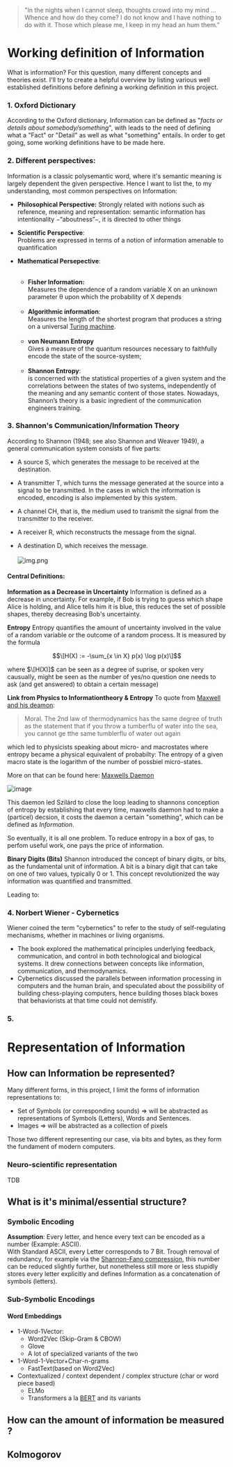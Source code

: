 > "In the nights when I cannot sleep, thoughts crowd into my mind ...
> Whence and how do they come? I do not know and I have nothing to do with it. Those which please me, I keep in my head an hum them."



# Working definition of Information
What is information? For this question, many different concepts and theories exist. I'll try to create a helpful overview by listing various well established definitions before defining a working definition in this project.

### 1. Oxford Dictionary
According to the Oxford dictionary, Information can be defined as "*facts or details about somebody/something*", with leads to the need of defining what a "Fact" or "Detail" as well as what "something" entails.
In order to get  going, some working definitions have to be made here.

### 2. Different perspectives:
Information is a classic polysemantic word, where it's semantic meaning is largely dependent the given perspective. 
Hence I want to list the, to my understanding, most common perspectives on Information:
* **Philosophical Perspective:** <bf>
Strongly related with notions such as reference, meaning and representation: semantic information has
intentionality −“aboutness”−, it is directed to other things


* **Scientific Perspective**: <br>
Problems are expressed in terms of a notion of information amenable to
quantification
* **Mathematical Persepective**:
<br/><br/>
    * **Fisher Information:**<br>
      Measures the dependence of a random variable X on an unknown parameter θ upon which
the probability of X depends
  <br/><br/>
    * **Algorithmic information**:<br> 
      Measures the length of the shortest program that produces a string on a universal [Turing machine](../turing_machines/notes_turing). 
  <br/><br/>
    * **von Neumann Entropy**<br>
      Gives a measure of the quantum resources necessary to faithfully encode the state of the source-system;
      <br/><br/>
    * **Shannon Entropy**:<br> is concerned with the statistical
properties of a given system and the correlations between the states of two systems,
independently of the meaning and any semantic content of those states. Nowadays, Shannon’s
theory is a basic ingredient of the communication engineers training. 



### 3. Shannon's Communication/Information Theory
According to Shannon (1948; see also Shannon and Weaver 1949), a general
communication system consists of five parts:

* A source S, which generates the message to be received at the destination.

* A transmitter T, which turns the message generated at the source into a signal to be transmitted.
In the cases in which the information is encoded, encoding is also implemented by this system.

* A channel CH, that is, the medium used to transmit the signal from the transmitter to the
receiver.
* A receiver R, which reconstructs the message from the signal.
* A destination D, which receives the message. 
<br><br>
 ![img.png](img.png)



#### Central Definitions: 
**Information as a Decrease in Uncertainty**
Information is defined as a decrease in uncertainty. For example, if Bob is trying to guess which shape Alice is holding, and Alice tells him it is blue, this reduces the set of possible shapes, thereby decreasing Bob's uncertainty.

**Entropy**
Entropy quantifies the amount of uncertainty involved in the value of a random variable or the outcome of a random process. It is measured by the formula

$$\[H(X) := -\sum_{x \in X} p(x) \log p(x)\]$$


where $\[H(X)]$ can be seen as a degree of suprise, or spoken very causually, might be seen as the number of yes/no question one needs to ask (and get answered) to obtain a certain message)



**Link from Physics to Informationtheory & Entropy**
To quote from [Maxwell and his deamon](https://www.ias.ac.in/public/Volumes/reso/015/06/0548-0560.pdf):

> Moral. The 2nd law of thermodynamics has the same degree of truth as the statement that if you throw a tumberflu of water into the sea, you cannot ge tthe same tumblerflu of water out again


which led to physicists speaking about micro- and macrostates where entropy became a physical equivalent of probabilty: The entropy of a given macro state is the logarithm of the number of possbiel micro-states.

More on that can be found here: [Maxwells Daemon](https://www.spektrum.de/lexikon/physik/maxwellscher-daemon/9530)

![image](https://github.com/user-attachments/assets/5599af96-48a8-4bb3-aa01-f51bac960a77)

This daemon led Szilárd to close the loop leading to shannons conception of entropy by establishing that every time, maxwells daemon had to make a (particel) decsion, it costs the daemon a certain "something", which can be defined as *Information*.

So eventually, it is all one problem. 
To reduce entropy in a box of gas, to perfom useful work, one pays the price of information.

**Binary Digits (Bits)**
Shannon introduced the concept of binary digits, or bits, as the fundamental unit of information. A bit is a binary digit that can take on one of two values, typically 0 or 1. This concept revolutionized the way information was quantified and transmitted.

Leading to:

### 4. Norbert Wiener - Cybernetics
Wiener coined the term "cybernetics" to refer to the study of self-regulating mechanisms, whether in machines or living organisms.
- The book explored the mathematical principles underlying feedback, communication, and control in both technological and biological systems. It drew connections between concepts like information, communication, and thermodynamics.
- Cybernetics discussed the parallels between information processing in computers and the human brain, and speculated about the possibility of building chess-playing computers, hence building thoses black boxes that behaviorists at that time could not demistify.
  
### 5. 



# Representation of Information
## How can Information be represented? 
Many different forms, in this project, I limit the forms of information representations to:
- Set of Symbols (or corresponding sounds) $\Rightarrow$ will be abstracted as representations of Symbols (Letters), Words and Sentences.
- Images $\Rightarrow$ will be abstracted as a collection of pixels

Those two different representing our case, via bits and bytes, as they form the fundament of modern computers. 


### Neuro-scientific representation
TDB

## What is it's minimal/essential structure? 
### Symbolic Encoding
**Assumption**: Every letter, and hence every text  can be encoded as a number (Example: ASCII).
<br>With Standard ASCII, every Letter corresponds to 7 Bit. Trough removal of redundancy, for example via the [Shannon-Fano compression](../utils/shannon_fano_coding.py), this number can be reduced slightly further, but nonetheless still more or less stupidly stores every letter explicitly
and defines Information as a concatenation of symbols (letters).

### Sub-Symbolic Encodings
#### Word Embeddings
* 1-Word-1Vector:
  * Word2Vec (Skip-Gram & CBOW)
  * Glove
  * A lot of specialized variants of the two
* 1-Word-1-Vector+Char-n-grams 
  * FastText(based on Word2Vec)
* Contextualized / context dependent / complex structure (char or word piece based) 
  *   ELMo
  * Transformers a la [BERT](../Embeddings/Bert.md) and its variants





## How can the amount of information be measured ?
## Kolmogorov

